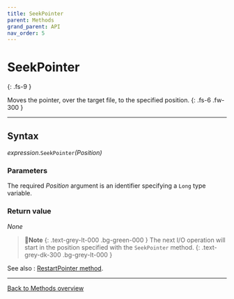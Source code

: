 ```yaml
---
title: SeekPointer
parent: Methods
grand_parent: API
nav_order: 5
---
```


# SeekPointer
{: .fs-9 }

Moves the pointer, over the target file, to the specified position.
{: .fs-6 .fw-300 }

---

## Syntax

*expression*.`SeekPointer`*(Position)*

### Parameters

The required *Position* argument is an identifier specifying a `Long` type variable.

### Return value

_None_

>📝**Note**
>{: .text-grey-lt-000 .bg-green-000 }
>The next I/O operation will start in the position specified with the `SeekPointer` method. 
{: .text-grey-dk-300 .bg-grey-lt-000 }

See also
: [RestartPointer method](https://ws-garcia.github.io/ECPTextStream/api/methods/restartpointer.html).

---

[Back to Methods overview](https://ws-garcia.github.io/VBA-CSV-interface/api/methods/)
